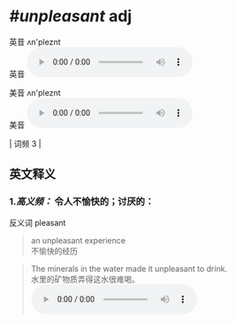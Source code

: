 # ***\#unpleasant*** adj
英音 ʌn'pleznt  
英音
<audio src="./media/unpleasant-B.aac" controls="controls"></audio>

美音 ʌn'pleznt  
美音
<audio src="./media/unpleasant.aac" controls="controls"></audio>



| 词频 3 |  

英文释义
---
### 1.*高义频：* **令人不愉快的；讨厌的：**  
反义词 pleasant 

 > an unpleasant experience   
 > 不愉快的经历    

 > The minerals in the water made it unpleasant to drink.   
 > 水里的矿物质弄得这水很难喝。    
<audio src="./media/unpleasant-1.aac" controls="controls"></audio>


